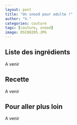 ```yaml
---
layout: post
title: "Un snood pour adulte !"
author: "V."
categories: couture
tags: [couture, snood]
image: DSC00205.JPG
---
```


## Liste des ingrédients

A venir

## Recette

A venir

## Pour aller plus loin

A venir